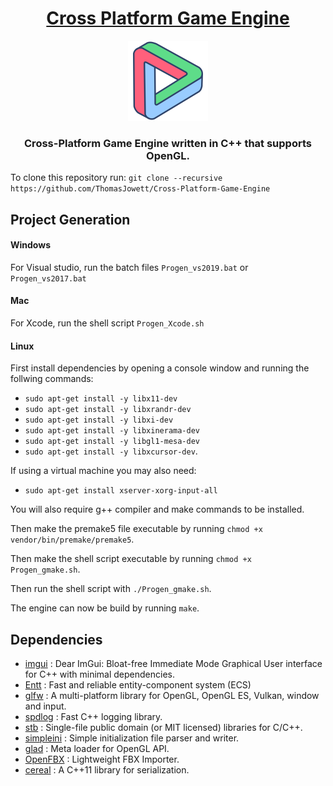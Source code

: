 <h1 align="center" style="border-bottom: none;">
 <a href="https://github.com/ThomasJowett/Cross-Platform-Game-Engine/">Cross Platform Game Engine</a>
</h1>
<p align="center">
 <img width="128" height="128" src="/Editor/resources/Icons/Logo.png">
</p>

<h3 align="center">Cross-Platform Game Engine written in C++ that supports OpenGL.</h3>

To clone this repository run: `git clone --recursive https://github.com/ThomasJowett/Cross-Platform-Game-Engine`

## Project Generation
#### Windows
 For Visual studio, run the batch files `Progen_vs2019.bat` or `Progen_vs2017.bat`
 #### Mac
 For Xcode, run the shell script `Progen_Xcode.sh`
#### Linux
First install dependencies by opening a console window and running the follwing commands:
* `sudo apt-get install -y libx11-dev`
* `sudo apt-get install -y libxrandr-dev`
* `sudo apt-get install -y libxi-dev`
* `sudo apt-get install -y libxinerama-dev`
* `sudo apt-get install -y libgl1-mesa-dev`
* `sudo apt-get install -y libxcursor-dev`.

If using a virtual machine you may also need:
* `sudo apt-get install xserver-xorg-input-all`

You will also require g++ compiler and make commands to be installed.

Then make the premake5 file executable by running `chmod +x vendor/bin/premake/premake5`.

Then make the shell script executable by running `chmod +x Progen_gmake.sh`.

Then run the shell script with `./Progen_gmake.sh`.

The engine can now be build by running `make`.
## Dependencies
* [imgui](https://github.com/ocornut/imgui) : Dear ImGui: Bloat-free Immediate Mode Graphical User interface for C++ with minimal dependencies.
* [Entt](https://github.com/skypjack/entt) : Fast and reliable entity-component system (ECS) 
* [glfw](https://github.com/glfw/glfw) : A multi-platform library for OpenGL, OpenGL ES, Vulkan, window and input.
* [spdlog](https://github.com/gabime/spdlog) : Fast C++ logging library.
* [stb](https://github.com/nothings/stb) : Single-file public domain (or MIT licensed) libraries for C/C++.
* [simpleini](https://github.com/brofield/simpleini) : Simple initialization file parser and writer.
* [glad](https://github.com/Dav1dde/glad) : Meta loader for OpenGL API.
* [OpenFBX](https://github.com/nem0/OpenFBX) : Lightweight FBX Importer.
* [cereal](https://github.com/USCiLab/cereal) : A C++11 library for serialization.
